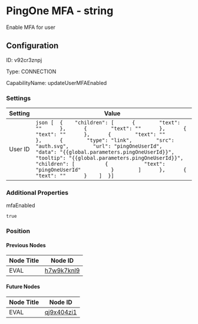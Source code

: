 # PingOne MFA - string 
Enable MFA for user
## Configuration
ID:  v92cr3znpj

Type: CONNECTION 

CapabilityName: updateUserMFAEnabled

### Settings
| Setting | Value  |
| :------------------------ | ---------------------------------------- |
| User ID |```json [  {    "children": [      {        "text": ""      },      {        "text": ""      },      {        "text": ""      },      {        "text": ""      },      {        "type": "link",        "src": "auth.svg",        "url": "pingOneUserId",        "data": "{{global.parameters.pingOneUserId}}",        "tooltip": "{{global.parameters.pingOneUserId}}",        "children": [          {            "text": "pingOneUserId"          }        ]      },      {        "text": ""      }    ]  }] ```| 






### Additional Properties
mfaEnabled
```bool 
true
```





### Position

#### Previous Nodes
| Node Title | Node ID |
| :------------- | ------------ |
| EVAL | [h7w9k7knl9](./h7w9k7knl9.md) | 
 
 #### Future Nodes
| Node Title | Node ID |
| :------------- | ------------ |
| EVAL |[qj9x404zi1](./qj9x404zi1.md) | 